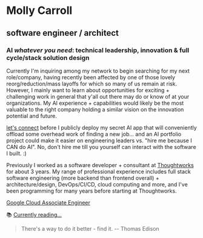 # Molly Carroll
## software engineer / architect
### AI _whatever you need_: technical leadership, innovation & full cycle/stack solution design

Currently I'm inquiring among my network to begin searching for my next role/company, having recently been affected by one of those lovely reorg/reduction/mass layoffs for which so many of us remain at risk.
However, I mainly want to learn about opportunities for exciting + challenging work in general that y'all out there may do or know of at your organizations. My AI experience + capabilities would likely be the most valuable to the right company holding a similar vision on the innovation potential and future.

[let's connect](https://www.linkedin.com/in/mollyacarroll/) before I publicly deploy my secret AI app that will conveniently offload some overhead work of finding a new job... and an AI portfolio project could make it easier on engineering leaders vs. "hire me because I CAN do AI". No, don't hire me till you yourself can interact with the software I built. :)

Previously I worked as a software developer + consultant at [Thoughtworks](https://github.com/thoughtworks) for about 3 years. My range of professional experience includes full stack software engineering (more backend than frontend overall) + architecture/design, DevOps/CI/CD, cloud computing and more, and I've been programming for many years before starting at Thoughtworks. 

[Google Cloud Associate Engineer](https://www.credly.com/badges/b75b620b-6ea6-4dc9-9afd-59f02ccd1392/public_url)

📚 [Currently reading...](https://www.goodreads.com/mollycarroll)

> There's a way to do it better - find it. -- Thomas Edison
